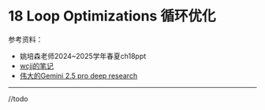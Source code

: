 # 18 Loop Optimizations 循环优化

参考资料：

- 姚培森老师2024~2025学年春夏ch18ppt
- [wcjj的笔记](https://shiseab.github.io/notebook/Compiler/ch18/)
- [伟大的Gemini 2.5 pro deep research]()

---

//todo
